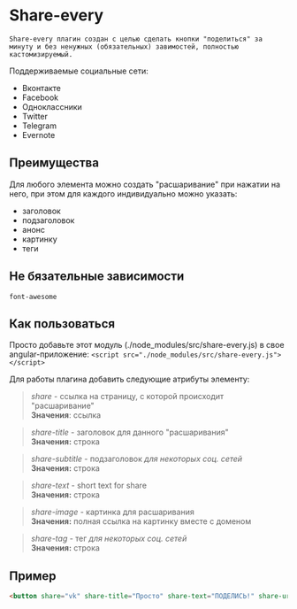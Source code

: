 # Share-every
``Share-every плагин создан с целью сделать кнопки "поделиться" за минуту и без ненужных (обязательных) завимостей, полностью кастомизируемый.``

Поддерживаемые социальные сети:

-  Вконтакте
-  Facebook
-  Одноклассники
-  Twitter
-  Telegram
-  Evernote

## Преимущества
Для любого элемента можно создать "расшаривание" при нажатии на него, при этом для каждого индивидуально можно указать:
- заголовок
- подзаголовок
- анонс
- картинку
- теги

## Не бязательные зависимости
``font-awesome``

## Как пользоваться
Просто добавьте этот модуль (./node_modules/src/share-every.js) в свое angular-приложение:
``<script src="./node_modules/src/share-every.js"></script>``

Для работы плагина добавить следующие атрибуты элементу:

> *share* - ссылка на страницу, с которой происходит "расшаривание"  
**Значения**: ссылка

> *share-title* - заголовок для данного "расшаривания"  
**Значения:** строка

> *share-subtitle* - подзаголовок  _для некоторых соц. сетей_    
**Значения:** строка

> *share-text* - short text for share    
**Значения:** строка

> *share-image* - картинка для расшаривания  
**Значения:** полная ссылка на картинку вместе с доменом

> *share-tag* - тег _для некоторых соц. сетей_    
**Значения:** строка

## Пример

```Html
<button share="vk" share-title="Просто" share-text="ПОДЕЛИСЬ!" share-url="https://github.com/dslpp056193/angular-share-every">Поделиться!</button>
```
